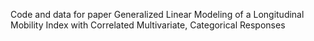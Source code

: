 Code and data for paper Generalized Linear Modeling of a Longitudinal Mobility Index
with Correlated Multivariate, Categorical Responses